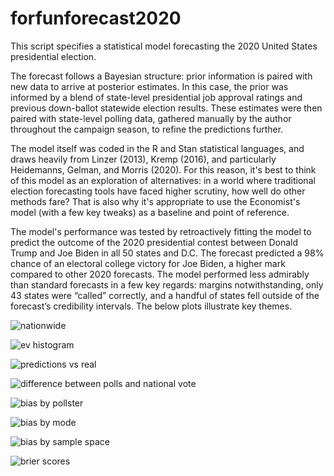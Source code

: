 # forfunforecast2020
This script specifies a statistical model forecasting the 2020 United States presidential election.

The forecast follows a Bayesian structure: prior information is paired with new data to arrive at posterior estimates. In this case, the prior was informed by a blend of state-level presidential job approval ratings and previous down-ballot statewide election results. These estimates were then paired with state-level polling data, gathered manually by the author throughout the campaign season, to refine the predictions further.

The model itself was coded in the R and Stan statistical languages, and draws heavily from Linzer (2013), Kremp (2016), and particularly Heidemanns, Gelman, and Morris (2020). For this reason, it's best to think of this model as an exploration of alternatives: in a world where traditional election forecasting tools have faced higher scrutiny, how well do other methods fare? That is also why it's appropriate to use the Economist's model (with a few key tweaks) as a baseline and point of reference.

The model's performance was tested by retroactively fitting the model to predict the outcome of the 2020 presidential contest between Donald Trump and Joe Biden in all 50 states and D.C. The forecast predicted  a 98% chance of an electoral college victory for Joe Biden, a higher mark compared to other 2020 forecasts. The model performed less admirably than standard forecasts in a few key regards: margins notwithstanding, only 43 states were “called” correctly, and a handful of states fell outside of the forecast’s credibility intervals. The below plots illustrate key themes.

![nationwide](https://github.com/bradwascher/forfunforecast2020/assets/38922214/ebc35dca-6a0f-4f85-bbf2-9d34b6a291d3)

![ev histogram](https://github.com/bradwascher/forfunforecast2020/assets/38922214/2d65f194-cf1f-4d25-8202-84bce87e6d05)

![predictions vs real](https://github.com/bradwascher/forfunforecast2020/assets/38922214/62ed604f-6e78-4746-bd18-358892d3dec1)

![difference between polls and national vote](https://github.com/bradwascher/forfunforecast2020/assets/38922214/41e3deaa-6d94-4e1f-a438-a30bc96906fe)

![bias by pollster](https://github.com/bradwascher/forfunforecast2020/assets/38922214/8a1af5df-bd5c-482a-b095-4cb36758316a)

![bias by mode](https://github.com/bradwascher/forfunforecast2020/assets/38922214/376e1e0d-24ba-451c-9553-a256758b2d7b)

![bias by sample space](https://github.com/bradwascher/forfunforecast2020/assets/38922214/4b9f7793-cbe9-4d8e-84f8-bf2c26ca1232)

![brier scores](https://github.com/bradwascher/forfunforecast2020/assets/38922214/5ae53d88-d415-4e1f-b509-4520f24b96c0)

